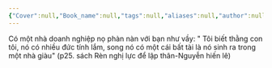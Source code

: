 ```yaml
---
{"Cover":null,"Book_name":null,"tags":null,"aliases":null,"author":null,"link":null,"dg-publish":true,"image":"https://images.unsplash.com/photo-1581022295087-35e593704911?crop=entropy&cs=tinysrgb&fit=max&fm=jpg&ixid=M3wzNjAwOTd8MHwxfHNlYXJjaHwxNHx8aGVhcnR8ZW58MHwwfHx8MTcwNDE3MDE2N3ww&ixlib=rb-4.0.3&q=80&w=1080","permalink":"/Book_ Reading 2024/Những câu nói hay trong sách/Bất tài/","dgPassFrontmatter":true,"noteIcon":"2","created":"2023-12-15T08:45:47.192+07:00","updated":"2024-01-02T11:36:09.454+07:00"}
---
```



Có một nhà doanh nghiệp nọ phàn nàn với bạn như vầy: " Tôi biết thằng con tôi, nó có nhiều đức tính lắm, song nó có một cái bất tài là nó sinh ra trong một nhà giàu"
(p25. sách Rèn nghị lực để lập thân-Nguyễn hiến lê)